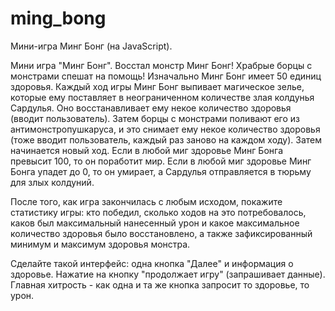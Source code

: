 # ming_bong
Мини-игра Минг Бонг (на JavaScript).

Мини игра "Минг Бонг". Восстал монстр Минг Бонг! Храбрые борцы с монстрами спешат на помощь! Изначально Минг Бонг имеет 50 единиц здоровья. Каждый ход игры Минг Бонг выпивает магическое зелье, которые ему поставляет в неограниченном количестве злая колдунья Сардулья. Оно восстанавливает ему некое количество здоровья (вводит пользователь). Затем борцы с монстрами поливают его из антимонстропушкаруса, и это снимает ему некое количество здоровья (тоже вводит пользователь, каждый раз заново на каждом ходу). Затем начинается новый ход. Если в любой миг здоровье Минг Бонга превысит 100, то он поработит мир. Если в любой миг здоровье Минг Бонга упадет до 0, то он умирает, а Сардулья отправляется в тюрьму для злых колдуний.

После того, как игра закончилась с любым исходом, покажите статистику игры: кто победил, сколько ходов на это потребовалось, каков был максимальный нанесенный урон и какое максимальное количество здоровья было восстановлено, а также зафиксированный минимум и максимум здоровья монстра.

Сделайте такой интерфейс: одна кнопка "Далее" и информация о здоровье. 
Нажатие на кнопку "продолжает игру" (запрашивает данные). Главная хитрость - как одна и та же кнопка запросит то здоровье, то урон.
